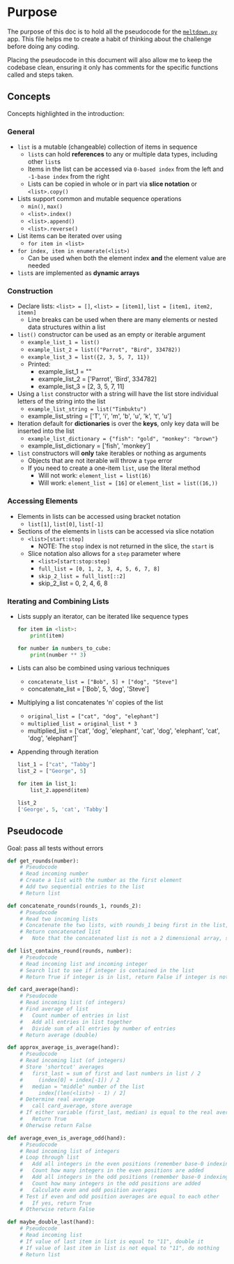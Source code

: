 # Purpose

The purpose of this doc is to hold all the pseudocode for the [`meltdown.py`](meltdown.py) app. This file helps me to create a habit of thinking about the challenge before doing any coding.

Placing the pseudocode in this document will also allow me to keep the codebase clean, ensuring it only has comments for the specific functions called and steps taken.

## Concepts

Concepts highlighted in the introduction:

### General

- `list` is a mutable (changeable) collection of items in sequence
  - `list`s can hold **references** to any or multiple data types, including other `list`s
  - Items in the list can be accessed via `0-based index` from the left and `-1-base index` from the right
  - Lists can be copied in whole or in part via **slice notation** or `<list>.copy()`
- Lists support common and mutable sequence operations
  - `min()`, `max()`
  - `<list>.index()`
  - `<list>.append()`
  - `<list>.reverse()`
- List items can be iterated over using
  - `for item in <list>`
- `for index, item in enumerate(<list>)`
  - Can be used when both the element index **and** the element value are needed
- `list`s are implemented as **dynamic arrays**

### Construction

- Declare lists: `<list> = []`, `<list> = [item1]`, `list = [item1, item2, itemn]`
  - Line breaks can be used when there are many elements or nested data structures within a list
- `list()` constructor can be used as an empty or iterable argument
  - `example_list_1 = list()`
  - `example_list_2 = list(("Parrot", "Bird", 334782))`
  - `example_list_3 = list({2, 3, 5, 7, 11})`
  - Printed:
    - example_list_1 = ""
    - example_list_2 = ['Parrot', 'Bird', 334782]
    - example_list_3 = [2, 3, 5, 7, 11]
- Using a `list` constructor with a string will have the list store individual letters of the string into the list
  - `example_list_string = list("Timbuktu")`
  - example_list_string = ['T', 'i', 'm', 'b', 'u', 'k', 't', 'u']
- Iteration default for **dictionaries** is over the **keys**, only key data will be inserted into the list
  - `example_list_dictionary = {"fish": "gold", "monkey": "brown"}`
  - example_list_dictionary = ['fish', 'monkey']
- `list` constructors will **only** take iterables or nothing as arguments
  - Objects that are not iterable will throw a `type` error
  - If you need to create a one-item `list`, use the literal method
    - Will not work: `element_list = list(16)`
    - Will work: `element_list = [16]` or `element_list = list((16,))`

### Accessing Elements

- Elements in lists can be accessed using bracket notation
  - `list[1]`, `list[0]`, `list[-1]`
- Sections of the elements in `list`s can be accessed via slice notation
  - `<list>[start:stop]`
    - NOTE: The `stop` index is not returned in the slice, the `start` is
  - Slice notation also allows for a `step` parameter where
    - `<list>[start:stop:step]`
    - `full_list = [0, 1, 2, 3, 4, 5, 6, 7, 8]`
    - `skip_2_list = full_list[::2]`
    - skip_2_list = 0, 2, 4, 6, 8

### Iterating and Combining Lists

- Lists supply an iterator, can be iterated like sequence types

    ```python
    for item in <list>:
        print(item)

    for number in numbers_to_cube:
        print(number ** 3)
    ```

- Lists can also be combined using various techniques
  - `concatenate_list = ["Bob", 5] + ["dog", "Steve"]`
  - concatenate_list = ['Bob', 5, 'dog', 'Steve']
- Multiplying a list concatenates 'n' copies of the list
  - `original_list = ["cat", "dog", "elephant"]`
  - `multiplied_list = original_list * 3`
  - multiplied_list = ['cat', 'dog', 'elephant', 'cat', 'dog', 'elephant', 'cat', 'dog', 'elephant']`
- Appending through iteration

    ```python
    list_1 = ["cat", "Tabby"]
    list_2 = ["George", 5]

    for item in list_1:
        list_2.append(item)

    list_2
    ['George', 5, 'cat', 'Tabby']
    ```

## Pseudocode

Goal: pass all tests without errors

```Python
def get_rounds(number):
    # Pseudocode
    # Read incoming number
    # Create a list with the number as the first element
    # Add two sequential entries to the list
    # Return list

def concatenate_rounds(rounds_1, rounds_2):
    # Pseudocode
    # Read two incoming lists
    # Concatenate the two lists, with rounds_1 being first in the list, rounds_2 being second
    # Return concatenated list
    #   Note that the concatenated list is not a 2 dimensional array, still a "flat" (1-dimensional) list

def list_contains_round(rounds, number):
    # Pseudocode
    # Read incoming list and incoming integer
    # Search list to see if integer is contained in the list
    # Return True if integer is in list, return False if integer is not in list

def card_average(hand):
    # Pseudocode
    # Read incoming list (of integers)
    # Find average of list
    #   Count number of entries in list
    #   Add all entries in list together
    #   Divide sum of all entries by number of entries
    # Return average (double)

def approx_average_is_average(hand):
    # Pseudocode
    # Read incoming list (of integers)
    # Store 'shortcut' averages
    #   first_last = sum of first and last numbers in list / 2
    #     (index[0] + index[-1]) / 2
    #   median = "middle" number of the list
    #     index[(len(<list>) - 1) / 2]
    # Determine real average
    #   call card_average, store average
    # If either variable (first_last, median) is equal to the real average
    #   Return True
    # Oherwise return False

def average_even_is_average_odd(hand):
    # Pseudocode
    # Read incoming list of integers
    # Loop through list
    #   Add all integers in the even positions (remember base-0 indexing is different than counting)
    #   Count how many integers in the even positions are added
    #   Add all integers in the odd positions (remember base-0 indexing is different than counting)
    #   Count how many integers in the odd positions are added
    #   Calculate even and odd position averages
    # Test if even and odd position averages are equal to each other
    #   If yes, return True
    # Otherwise return False

def maybe_double_last(hand):
    # Pseudocode
    # Read incoming list
    # If value of last item in list is equal to "11", double it
    # If value of last item in list is not equal to "11", do nothing
    # Return list
    
```
